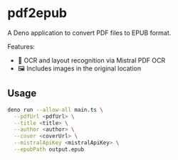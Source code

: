 # pdf2epub

A Deno application to convert PDF files to EPUB format.

Features:
- 👀 OCR and layout recognition via Mistral PDF OCR
- 🖼️ Includes images in the original location

## Usage

```sh
deno run --allow-all main.ts \
  --pdfUrl <pdfUrl> \
  --title <title> \
  --author <author> \
  --cover <coverUrl> \
  --mistralApiKey <mistralApiKey> \
  --epubPath output.epub
```
